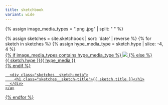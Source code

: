```yaml
---
title: sketchbook
variant: wide
---
```

{% assign image_media_types = ".png .jpg" | split: " " %}

<div class="sketches">
  {% assign sketches = site.sketchbook | sort: 'date' | reverse %}
  {% for sketch in sketches %}
    {% assign hype_media_type = sketch.hype | slice: -4, 4 %}
    <a class="sketches__sketch" href="{{ sketch.url }}">
      <div class="sketches__sketch-hype">
        {% if image_media_types contains hype_media_type %}
          <img src="{{ sketch.hype }}" />
        {% else %}
          <div>{{ sketch.hype }}{{ hype_media }}</div>
        {% endif %}
      </div>

      <div class="sketches__sketch-meta">
        <h1 class="sketches__sketch-title">{{ sketch.title }}</h1>
      </div>
    </a>
  {% endfor %}
</div>
